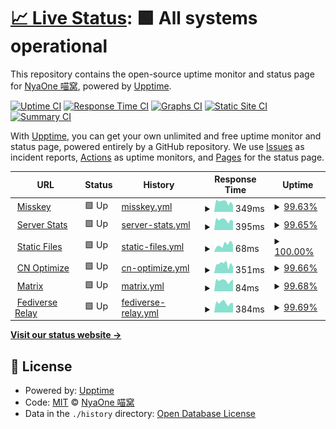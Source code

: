 # [📈 Live Status](https://status.nya.one): <!--live status--> **🟩 All systems operational**

This repository contains the open-source uptime monitor and status page for [NyaOne 喵窝](https://nya.one), powered by [Upptime](https://github.com/upptime/upptime).

[![Uptime CI](https://github.com/nyaone/status/workflows/Uptime%20CI/badge.svg)](https://github.com/nyaone/status/actions?query=workflow%3A%22Uptime+CI%22)
[![Response Time CI](https://github.com/nyaone/status/workflows/Response%20Time%20CI/badge.svg)](https://github.com/nyaone/status/actions?query=workflow%3A%22Response+Time+CI%22)
[![Graphs CI](https://github.com/nyaone/status/workflows/Graphs%20CI/badge.svg)](https://github.com/nyaone/status/actions?query=workflow%3A%22Graphs+CI%22)
[![Static Site CI](https://github.com/nyaone/status/workflows/Static%20Site%20CI/badge.svg)](https://github.com/nyaone/status/actions?query=workflow%3A%22Static+Site+CI%22)
[![Summary CI](https://github.com/nyaone/status/workflows/Summary%20CI/badge.svg)](https://github.com/nyaone/status/actions?query=workflow%3A%22Summary+CI%22)

With [Upptime](https://upptime.js.org), you can get your own unlimited and free uptime monitor and status page, powered entirely by a GitHub repository. We use [Issues](https://github.com/nyaone/status/issues) as incident reports, [Actions](https://github.com/nyaone/status/actions) as uptime monitors, and [Pages](https://status.nya.one) for the status page.

<!--start: status pages-->
<!-- This summary is generated by Upptime (https://github.com/upptime/upptime) -->
<!-- Do not edit this manually, your changes will be overwritten -->
<!-- prettier-ignore -->
| URL | Status | History | Response Time | Uptime |
| --- | ------ | ------- | ------------- | ------ |
| <img alt="" src="https://favicons.githubusercontent.com/nya.one" height="13"> [Misskey](https://nya.one) | 🟩 Up | [misskey.yml](https://github.com/nyaone/status/commits/HEAD/history/misskey.yml) | <details><summary><img alt="Response time graph" src="./graphs/misskey/response-time-week.png" height="20"> 349ms</summary><br><a href="https://status.nya.one/history/misskey"><img alt="Response time 320" src="https://img.shields.io/endpoint?url=https%3A%2F%2Fraw.githubusercontent.com%2Fnyaone%2Fstatus%2FHEAD%2Fapi%2Fmisskey%2Fresponse-time.json"></a><br><a href="https://status.nya.one/history/misskey"><img alt="24-hour response time 231" src="https://img.shields.io/endpoint?url=https%3A%2F%2Fraw.githubusercontent.com%2Fnyaone%2Fstatus%2FHEAD%2Fapi%2Fmisskey%2Fresponse-time-day.json"></a><br><a href="https://status.nya.one/history/misskey"><img alt="7-day response time 349" src="https://img.shields.io/endpoint?url=https%3A%2F%2Fraw.githubusercontent.com%2Fnyaone%2Fstatus%2FHEAD%2Fapi%2Fmisskey%2Fresponse-time-week.json"></a><br><a href="https://status.nya.one/history/misskey"><img alt="30-day response time 326" src="https://img.shields.io/endpoint?url=https%3A%2F%2Fraw.githubusercontent.com%2Fnyaone%2Fstatus%2FHEAD%2Fapi%2Fmisskey%2Fresponse-time-month.json"></a><br><a href="https://status.nya.one/history/misskey"><img alt="1-year response time 320" src="https://img.shields.io/endpoint?url=https%3A%2F%2Fraw.githubusercontent.com%2Fnyaone%2Fstatus%2FHEAD%2Fapi%2Fmisskey%2Fresponse-time-year.json"></a></details> | <details><summary><a href="https://status.nya.one/history/misskey">99.63%</a></summary><a href="https://status.nya.one/history/misskey"><img alt="All-time uptime 99.96%" src="https://img.shields.io/endpoint?url=https%3A%2F%2Fraw.githubusercontent.com%2Fnyaone%2Fstatus%2FHEAD%2Fapi%2Fmisskey%2Fuptime.json"></a><br><a href="https://status.nya.one/history/misskey"><img alt="24-hour uptime 100.00%" src="https://img.shields.io/endpoint?url=https%3A%2F%2Fraw.githubusercontent.com%2Fnyaone%2Fstatus%2FHEAD%2Fapi%2Fmisskey%2Fuptime-day.json"></a><br><a href="https://status.nya.one/history/misskey"><img alt="7-day uptime 99.63%" src="https://img.shields.io/endpoint?url=https%3A%2F%2Fraw.githubusercontent.com%2Fnyaone%2Fstatus%2FHEAD%2Fapi%2Fmisskey%2Fuptime-week.json"></a><br><a href="https://status.nya.one/history/misskey"><img alt="30-day uptime 99.92%" src="https://img.shields.io/endpoint?url=https%3A%2F%2Fraw.githubusercontent.com%2Fnyaone%2Fstatus%2FHEAD%2Fapi%2Fmisskey%2Fuptime-month.json"></a><br><a href="https://status.nya.one/history/misskey"><img alt="1-year uptime 99.96%" src="https://img.shields.io/endpoint?url=https%3A%2F%2Fraw.githubusercontent.com%2Fnyaone%2Fstatus%2FHEAD%2Fapi%2Fmisskey%2Fuptime-year.json"></a></details>
| <img alt="" src="https://favicons.githubusercontent.com/stats.nya.one" height="13"> [Server Stats](https://stats.nya.one) | 🟩 Up | [server-stats.yml](https://github.com/nyaone/status/commits/HEAD/history/server-stats.yml) | <details><summary><img alt="Response time graph" src="./graphs/server-stats/response-time-week.png" height="20"> 395ms</summary><br><a href="https://status.nya.one/history/server-stats"><img alt="Response time 326" src="https://img.shields.io/endpoint?url=https%3A%2F%2Fraw.githubusercontent.com%2Fnyaone%2Fstatus%2FHEAD%2Fapi%2Fserver-stats%2Fresponse-time.json"></a><br><a href="https://status.nya.one/history/server-stats"><img alt="24-hour response time 358" src="https://img.shields.io/endpoint?url=https%3A%2F%2Fraw.githubusercontent.com%2Fnyaone%2Fstatus%2FHEAD%2Fapi%2Fserver-stats%2Fresponse-time-day.json"></a><br><a href="https://status.nya.one/history/server-stats"><img alt="7-day response time 395" src="https://img.shields.io/endpoint?url=https%3A%2F%2Fraw.githubusercontent.com%2Fnyaone%2Fstatus%2FHEAD%2Fapi%2Fserver-stats%2Fresponse-time-week.json"></a><br><a href="https://status.nya.one/history/server-stats"><img alt="30-day response time 343" src="https://img.shields.io/endpoint?url=https%3A%2F%2Fraw.githubusercontent.com%2Fnyaone%2Fstatus%2FHEAD%2Fapi%2Fserver-stats%2Fresponse-time-month.json"></a><br><a href="https://status.nya.one/history/server-stats"><img alt="1-year response time 326" src="https://img.shields.io/endpoint?url=https%3A%2F%2Fraw.githubusercontent.com%2Fnyaone%2Fstatus%2FHEAD%2Fapi%2Fserver-stats%2Fresponse-time-year.json"></a></details> | <details><summary><a href="https://status.nya.one/history/server-stats">99.65%</a></summary><a href="https://status.nya.one/history/server-stats"><img alt="All-time uptime 99.97%" src="https://img.shields.io/endpoint?url=https%3A%2F%2Fraw.githubusercontent.com%2Fnyaone%2Fstatus%2FHEAD%2Fapi%2Fserver-stats%2Fuptime.json"></a><br><a href="https://status.nya.one/history/server-stats"><img alt="24-hour uptime 100.00%" src="https://img.shields.io/endpoint?url=https%3A%2F%2Fraw.githubusercontent.com%2Fnyaone%2Fstatus%2FHEAD%2Fapi%2Fserver-stats%2Fuptime-day.json"></a><br><a href="https://status.nya.one/history/server-stats"><img alt="7-day uptime 99.65%" src="https://img.shields.io/endpoint?url=https%3A%2F%2Fraw.githubusercontent.com%2Fnyaone%2Fstatus%2FHEAD%2Fapi%2Fserver-stats%2Fuptime-week.json"></a><br><a href="https://status.nya.one/history/server-stats"><img alt="30-day uptime 99.92%" src="https://img.shields.io/endpoint?url=https%3A%2F%2Fraw.githubusercontent.com%2Fnyaone%2Fstatus%2FHEAD%2Fapi%2Fserver-stats%2Fuptime-month.json"></a><br><a href="https://status.nya.one/history/server-stats"><img alt="1-year uptime 99.97%" src="https://img.shields.io/endpoint?url=https%3A%2F%2Fraw.githubusercontent.com%2Fnyaone%2Fstatus%2FHEAD%2Fapi%2Fserver-stats%2Fuptime-year.json"></a></details>
| <img alt="" src="https://favicons.githubusercontent.com/file.nya.one" height="13"> [Static Files](https://file.nya.one/files/b116f00c-107e-4929-8b39-3fc2e9b8e5a2) | 🟩 Up | [static-files.yml](https://github.com/nyaone/status/commits/HEAD/history/static-files.yml) | <details><summary><img alt="Response time graph" src="./graphs/static-files/response-time-week.png" height="20"> 68ms</summary><br><a href="https://status.nya.one/history/static-files"><img alt="Response time 84" src="https://img.shields.io/endpoint?url=https%3A%2F%2Fraw.githubusercontent.com%2Fnyaone%2Fstatus%2FHEAD%2Fapi%2Fstatic-files%2Fresponse-time.json"></a><br><a href="https://status.nya.one/history/static-files"><img alt="24-hour response time 67" src="https://img.shields.io/endpoint?url=https%3A%2F%2Fraw.githubusercontent.com%2Fnyaone%2Fstatus%2FHEAD%2Fapi%2Fstatic-files%2Fresponse-time-day.json"></a><br><a href="https://status.nya.one/history/static-files"><img alt="7-day response time 68" src="https://img.shields.io/endpoint?url=https%3A%2F%2Fraw.githubusercontent.com%2Fnyaone%2Fstatus%2FHEAD%2Fapi%2Fstatic-files%2Fresponse-time-week.json"></a><br><a href="https://status.nya.one/history/static-files"><img alt="30-day response time 86" src="https://img.shields.io/endpoint?url=https%3A%2F%2Fraw.githubusercontent.com%2Fnyaone%2Fstatus%2FHEAD%2Fapi%2Fstatic-files%2Fresponse-time-month.json"></a><br><a href="https://status.nya.one/history/static-files"><img alt="1-year response time 84" src="https://img.shields.io/endpoint?url=https%3A%2F%2Fraw.githubusercontent.com%2Fnyaone%2Fstatus%2FHEAD%2Fapi%2Fstatic-files%2Fresponse-time-year.json"></a></details> | <details><summary><a href="https://status.nya.one/history/static-files">100.00%</a></summary><a href="https://status.nya.one/history/static-files"><img alt="All-time uptime 100.00%" src="https://img.shields.io/endpoint?url=https%3A%2F%2Fraw.githubusercontent.com%2Fnyaone%2Fstatus%2FHEAD%2Fapi%2Fstatic-files%2Fuptime.json"></a><br><a href="https://status.nya.one/history/static-files"><img alt="24-hour uptime 100.00%" src="https://img.shields.io/endpoint?url=https%3A%2F%2Fraw.githubusercontent.com%2Fnyaone%2Fstatus%2FHEAD%2Fapi%2Fstatic-files%2Fuptime-day.json"></a><br><a href="https://status.nya.one/history/static-files"><img alt="7-day uptime 100.00%" src="https://img.shields.io/endpoint?url=https%3A%2F%2Fraw.githubusercontent.com%2Fnyaone%2Fstatus%2FHEAD%2Fapi%2Fstatic-files%2Fuptime-week.json"></a><br><a href="https://status.nya.one/history/static-files"><img alt="30-day uptime 100.00%" src="https://img.shields.io/endpoint?url=https%3A%2F%2Fraw.githubusercontent.com%2Fnyaone%2Fstatus%2FHEAD%2Fapi%2Fstatic-files%2Fuptime-month.json"></a><br><a href="https://status.nya.one/history/static-files"><img alt="1-year uptime 100.00%" src="https://img.shields.io/endpoint?url=https%3A%2F%2Fraw.githubusercontent.com%2Fnyaone%2Fstatus%2FHEAD%2Fapi%2Fstatic-files%2Fuptime-year.json"></a></details>
| <img alt="" src="https://favicons.githubusercontent.com/m.nya.one" height="13"> [CN Optimize](https://m.nya.one) | 🟩 Up | [cn-optimize.yml](https://github.com/nyaone/status/commits/HEAD/history/cn-optimize.yml) | <details><summary><img alt="Response time graph" src="./graphs/cn-optimize/response-time-week.png" height="20"> 351ms</summary><br><a href="https://status.nya.one/history/cn-optimize"><img alt="Response time 405" src="https://img.shields.io/endpoint?url=https%3A%2F%2Fraw.githubusercontent.com%2Fnyaone%2Fstatus%2FHEAD%2Fapi%2Fcn-optimize%2Fresponse-time.json"></a><br><a href="https://status.nya.one/history/cn-optimize"><img alt="24-hour response time 249" src="https://img.shields.io/endpoint?url=https%3A%2F%2Fraw.githubusercontent.com%2Fnyaone%2Fstatus%2FHEAD%2Fapi%2Fcn-optimize%2Fresponse-time-day.json"></a><br><a href="https://status.nya.one/history/cn-optimize"><img alt="7-day response time 351" src="https://img.shields.io/endpoint?url=https%3A%2F%2Fraw.githubusercontent.com%2Fnyaone%2Fstatus%2FHEAD%2Fapi%2Fcn-optimize%2Fresponse-time-week.json"></a><br><a href="https://status.nya.one/history/cn-optimize"><img alt="30-day response time 317" src="https://img.shields.io/endpoint?url=https%3A%2F%2Fraw.githubusercontent.com%2Fnyaone%2Fstatus%2FHEAD%2Fapi%2Fcn-optimize%2Fresponse-time-month.json"></a><br><a href="https://status.nya.one/history/cn-optimize"><img alt="1-year response time 405" src="https://img.shields.io/endpoint?url=https%3A%2F%2Fraw.githubusercontent.com%2Fnyaone%2Fstatus%2FHEAD%2Fapi%2Fcn-optimize%2Fresponse-time-year.json"></a></details> | <details><summary><a href="https://status.nya.one/history/cn-optimize">99.66%</a></summary><a href="https://status.nya.one/history/cn-optimize"><img alt="All-time uptime 99.92%" src="https://img.shields.io/endpoint?url=https%3A%2F%2Fraw.githubusercontent.com%2Fnyaone%2Fstatus%2FHEAD%2Fapi%2Fcn-optimize%2Fuptime.json"></a><br><a href="https://status.nya.one/history/cn-optimize"><img alt="24-hour uptime 100.00%" src="https://img.shields.io/endpoint?url=https%3A%2F%2Fraw.githubusercontent.com%2Fnyaone%2Fstatus%2FHEAD%2Fapi%2Fcn-optimize%2Fuptime-day.json"></a><br><a href="https://status.nya.one/history/cn-optimize"><img alt="7-day uptime 99.66%" src="https://img.shields.io/endpoint?url=https%3A%2F%2Fraw.githubusercontent.com%2Fnyaone%2Fstatus%2FHEAD%2Fapi%2Fcn-optimize%2Fuptime-week.json"></a><br><a href="https://status.nya.one/history/cn-optimize"><img alt="30-day uptime 99.92%" src="https://img.shields.io/endpoint?url=https%3A%2F%2Fraw.githubusercontent.com%2Fnyaone%2Fstatus%2FHEAD%2Fapi%2Fcn-optimize%2Fuptime-month.json"></a><br><a href="https://status.nya.one/history/cn-optimize"><img alt="1-year uptime 99.92%" src="https://img.shields.io/endpoint?url=https%3A%2F%2Fraw.githubusercontent.com%2Fnyaone%2Fstatus%2FHEAD%2Fapi%2Fcn-optimize%2Fuptime-year.json"></a></details>
| <img alt="" src="https://favicons.githubusercontent.com/nya.one" height="13"> [Matrix](https://nya.one/_matrix/client/versions) | 🟩 Up | [matrix.yml](https://github.com/nyaone/status/commits/HEAD/history/matrix.yml) | <details><summary><img alt="Response time graph" src="./graphs/matrix/response-time-week.png" height="20"> 84ms</summary><br><a href="https://status.nya.one/history/matrix"><img alt="Response time 70" src="https://img.shields.io/endpoint?url=https%3A%2F%2Fraw.githubusercontent.com%2Fnyaone%2Fstatus%2FHEAD%2Fapi%2Fmatrix%2Fresponse-time.json"></a><br><a href="https://status.nya.one/history/matrix"><img alt="24-hour response time 92" src="https://img.shields.io/endpoint?url=https%3A%2F%2Fraw.githubusercontent.com%2Fnyaone%2Fstatus%2FHEAD%2Fapi%2Fmatrix%2Fresponse-time-day.json"></a><br><a href="https://status.nya.one/history/matrix"><img alt="7-day response time 84" src="https://img.shields.io/endpoint?url=https%3A%2F%2Fraw.githubusercontent.com%2Fnyaone%2Fstatus%2FHEAD%2Fapi%2Fmatrix%2Fresponse-time-week.json"></a><br><a href="https://status.nya.one/history/matrix"><img alt="30-day response time 74" src="https://img.shields.io/endpoint?url=https%3A%2F%2Fraw.githubusercontent.com%2Fnyaone%2Fstatus%2FHEAD%2Fapi%2Fmatrix%2Fresponse-time-month.json"></a><br><a href="https://status.nya.one/history/matrix"><img alt="1-year response time 70" src="https://img.shields.io/endpoint?url=https%3A%2F%2Fraw.githubusercontent.com%2Fnyaone%2Fstatus%2FHEAD%2Fapi%2Fmatrix%2Fresponse-time-year.json"></a></details> | <details><summary><a href="https://status.nya.one/history/matrix">99.68%</a></summary><a href="https://status.nya.one/history/matrix"><img alt="All-time uptime 99.97%" src="https://img.shields.io/endpoint?url=https%3A%2F%2Fraw.githubusercontent.com%2Fnyaone%2Fstatus%2FHEAD%2Fapi%2Fmatrix%2Fuptime.json"></a><br><a href="https://status.nya.one/history/matrix"><img alt="24-hour uptime 100.00%" src="https://img.shields.io/endpoint?url=https%3A%2F%2Fraw.githubusercontent.com%2Fnyaone%2Fstatus%2FHEAD%2Fapi%2Fmatrix%2Fuptime-day.json"></a><br><a href="https://status.nya.one/history/matrix"><img alt="7-day uptime 99.68%" src="https://img.shields.io/endpoint?url=https%3A%2F%2Fraw.githubusercontent.com%2Fnyaone%2Fstatus%2FHEAD%2Fapi%2Fmatrix%2Fuptime-week.json"></a><br><a href="https://status.nya.one/history/matrix"><img alt="30-day uptime 99.93%" src="https://img.shields.io/endpoint?url=https%3A%2F%2Fraw.githubusercontent.com%2Fnyaone%2Fstatus%2FHEAD%2Fapi%2Fmatrix%2Fuptime-month.json"></a><br><a href="https://status.nya.one/history/matrix"><img alt="1-year uptime 99.97%" src="https://img.shields.io/endpoint?url=https%3A%2F%2Fraw.githubusercontent.com%2Fnyaone%2Fstatus%2FHEAD%2Fapi%2Fmatrix%2Fuptime-year.json"></a></details>
| <img alt="" src="https://favicons.githubusercontent.com/relay.nya.one" height="13"> [Fediverse Relay](https://relay.nya.one/stats) | 🟩 Up | [fediverse-relay.yml](https://github.com/nyaone/status/commits/HEAD/history/fediverse-relay.yml) | <details><summary><img alt="Response time graph" src="./graphs/fediverse-relay/response-time-week.png" height="20"> 384ms</summary><br><a href="https://status.nya.one/history/fediverse-relay"><img alt="Response time 328" src="https://img.shields.io/endpoint?url=https%3A%2F%2Fraw.githubusercontent.com%2Fnyaone%2Fstatus%2FHEAD%2Fapi%2Ffediverse-relay%2Fresponse-time.json"></a><br><a href="https://status.nya.one/history/fediverse-relay"><img alt="24-hour response time 377" src="https://img.shields.io/endpoint?url=https%3A%2F%2Fraw.githubusercontent.com%2Fnyaone%2Fstatus%2FHEAD%2Fapi%2Ffediverse-relay%2Fresponse-time-day.json"></a><br><a href="https://status.nya.one/history/fediverse-relay"><img alt="7-day response time 384" src="https://img.shields.io/endpoint?url=https%3A%2F%2Fraw.githubusercontent.com%2Fnyaone%2Fstatus%2FHEAD%2Fapi%2Ffediverse-relay%2Fresponse-time-week.json"></a><br><a href="https://status.nya.one/history/fediverse-relay"><img alt="30-day response time 319" src="https://img.shields.io/endpoint?url=https%3A%2F%2Fraw.githubusercontent.com%2Fnyaone%2Fstatus%2FHEAD%2Fapi%2Ffediverse-relay%2Fresponse-time-month.json"></a><br><a href="https://status.nya.one/history/fediverse-relay"><img alt="1-year response time 328" src="https://img.shields.io/endpoint?url=https%3A%2F%2Fraw.githubusercontent.com%2Fnyaone%2Fstatus%2FHEAD%2Fapi%2Ffediverse-relay%2Fresponse-time-year.json"></a></details> | <details><summary><a href="https://status.nya.one/history/fediverse-relay">99.69%</a></summary><a href="https://status.nya.one/history/fediverse-relay"><img alt="All-time uptime 99.98%" src="https://img.shields.io/endpoint?url=https%3A%2F%2Fraw.githubusercontent.com%2Fnyaone%2Fstatus%2FHEAD%2Fapi%2Ffediverse-relay%2Fuptime.json"></a><br><a href="https://status.nya.one/history/fediverse-relay"><img alt="24-hour uptime 100.00%" src="https://img.shields.io/endpoint?url=https%3A%2F%2Fraw.githubusercontent.com%2Fnyaone%2Fstatus%2FHEAD%2Fapi%2Ffediverse-relay%2Fuptime-day.json"></a><br><a href="https://status.nya.one/history/fediverse-relay"><img alt="7-day uptime 99.69%" src="https://img.shields.io/endpoint?url=https%3A%2F%2Fraw.githubusercontent.com%2Fnyaone%2Fstatus%2FHEAD%2Fapi%2Ffediverse-relay%2Fuptime-week.json"></a><br><a href="https://status.nya.one/history/fediverse-relay"><img alt="30-day uptime 99.93%" src="https://img.shields.io/endpoint?url=https%3A%2F%2Fraw.githubusercontent.com%2Fnyaone%2Fstatus%2FHEAD%2Fapi%2Ffediverse-relay%2Fuptime-month.json"></a><br><a href="https://status.nya.one/history/fediverse-relay"><img alt="1-year uptime 99.98%" src="https://img.shields.io/endpoint?url=https%3A%2F%2Fraw.githubusercontent.com%2Fnyaone%2Fstatus%2FHEAD%2Fapi%2Ffediverse-relay%2Fuptime-year.json"></a></details>

<!--end: status pages-->

[**Visit our status website →**](https://status.nya.one)

## 📄 License

- Powered by: [Upptime](https://github.com/upptime/upptime)
- Code: [MIT](./LICENSE) © [NyaOne 喵窝](https://nya.one)
- Data in the `./history` directory: [Open Database License](https://opendatacommons.org/licenses/odbl/1-0/)
